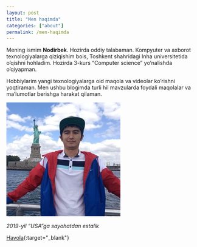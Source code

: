```yaml
---
layout: post
title: "Men haqimda"
categories: ["about"]
permalink: /men-haqimda
---
```


Mening ismim **Nodirbek**. Hozirda oddiy talabaman. Kompyuter va axborot texnologiyalarga qiziqishim bois, Toshkent shahridagi Inha universitetida o’qishni hohladim. Hozirda 3-kurs “Computer science” yo’nalishda o’qiyapman.

Hobbiylarim yangi texnologiyalarga oid maqola va videolar ko’rishni yoqtiraman. Men ushbu blogimda turli hil mavzularda foydali maqolalar va ma’lumotlar berishga harakat qilaman.

![2019-yil “USA”ga sayohatdan estalik](/assets/2019-10-25-men-haqimda/usa-2019.jpg)

*2019-yil “USA”ga sayohatdan estalik*

[Havola](https://nodirbek.uz/2019/10/men-haqimda/){:target="_blank"}
